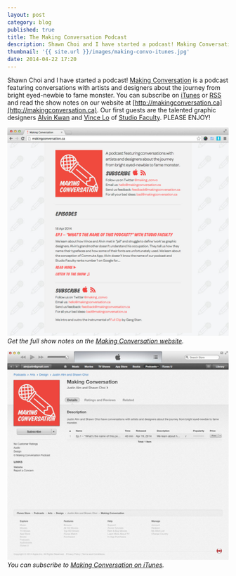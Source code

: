 ```yaml
---
layout: post
category: blog
published: true
title: The Making Conversation Podcast
description: Shawn Choi and I have started a podcast! Making Conversation is a podcast featuring conversations with artists and designers about the journey from bright eyed-newbie to fame monster.
thumbnail: '{{ site.url }}/images/making-convo-itunes.jpg'
date: 2014-04-22 17:20
---
```

Shawn Choi and I have started a podcast! [Making Conversation](http://makingconversation.ca) is a podcast featuring conversations with artists and designers about the journey from bright eyed-newbie to fame monster. You can subscribe on [iTunes](https://itunes.apple.com/ca/podcast/making-conversation/id866475083?mt=2) or [RSS](http://makingconversation.ca/podcast.xml) and read the show notes on our website at [http://makingconversation.ca](http://makingconversation.ca). Our first guests are the talented graphic designers [Alvin Kwan](https://twitter.com/_alvinkwan) and [Vince Lo](https://twitter.com/vincelo) of [Studio Faculty](http://studiofaculty.com/). PLEASE ENJOY!

![Making Conversation website](/images/making-convo-website.jpg)
_Get the full show notes on the [Making Conversation website](http://makingconversation.ca)._

![Making Conversation on iTunes](/images/making-convo-itunes.jpg)
_You can subscribe to [Making Conversation on iTunes](https://itunes.apple.com/ca/podcast/making-conversation/id866475083?mt=2)._